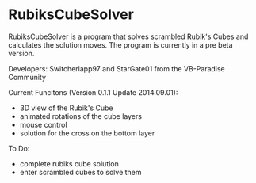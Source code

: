 RubiksCubeSolver
================
RubiksCubeSolver is a program that solves scrambled Rubik's Cubes and calculates the solution moves. The program is currently in a pre beta version.

Developers:
Switcherlapp97 and StarGate01
from the VB-Paradise Community


Current Funcitons (Version 0.1.1 Update 2014.09.01):
- 3D view of the Rubik's Cube
- animated rotations of the cube layers
- mouse control
- solution for the cross on the bottom layer

To Do:
- complete rubiks cube solution
- enter scrambled cubes to solve them
